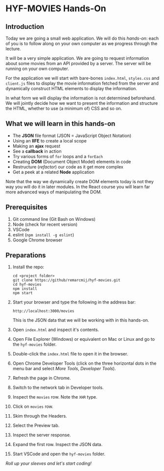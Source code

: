 # HYF-MOVIES Hands-On

## Introduction

Today we are going a small web application. We will do this _hands-on_: each of you is to follow along on your own computer as we progress through the lecture.

It will be a very simple application. We are going to request information about some movies from an API provided by a server. The server will be running on your own computer.

For the application we will start with bare-bones `index.html`, `styles.css` and `client.js` files to display the movie information fetched from the server and dynamically construct HTML elements to display the information.

In what form we will display the information is not determined beforehand. We will jointly decide how we want to present the information and structure the HTML, whether to use (a minimum of) CSS and so on.

## What we will learn in this hands-on

- The **JSON** file format (JSON = JavaScript Object Notation)
- Using an **IIFE** to create a local scope
- Making an **ajax** request
- See a **callback** in action
- Try various forms of `for` loops and a `forEach`
- Creating **DOM** (Document Object Model) elements in code
- Restructure (_refactor_) our code as it get more complex
- Get a peek at a related **Node** application

Note that the way we dynamically create DOM elements today is not they way you will do it in later modules. In the React course you will learn far more advanced ways of manipulating the DOM.

## Prerequisites

1. Git command line (Git Bash on Windows)
2. Node (check for recent version)
3. VSCode
4. eslint (`npm install -g eslint`)
5. Google Chrome browser

## Preparations

1. Install the repo:

    ```
    cd <project folder>
    git clone https://github/remarcmij/hyf-movies.git
    cd hyf-movies
    npm install
    npm start
    ```

2. Start your browser and type the following in the address bar:

    ```
    http://localhost:3000/movies
    ```

    This is the JSON data that we will be working with in this hands-on.

3. Open `index.html` and inspect it's contents.
4. Open File Explorer (Windows) or equivalent on Mac or Linux and go to the `hyf-movies` folder.
5. Double-click the `index.html` file to open it in the browser.
6. Open Chrome Developer Tools (click on the three horizontal dots in the menu bar and select _More Tools_, _Developer Tools_).
7. Refresh the page in Chrome.
8. Switch to the network tab in Developer tools.
9. Inspect the `movies` row. Note the `XHR` type.
10. Click on `movies` row.
11. Skim through the Headers.
12. Select the Preview tab.
13. Inspect the server response.
14. Expand the first row. Inspect the JSON data.
15. Start VSCode and open the `hyf-movies` folder.

_Roll up your sleeves and let's start coding!_